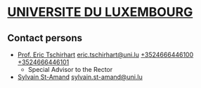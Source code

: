 # [UNIVERSITE DU LUXEMBOURG](www.uni.lu)

## Contact persons
- [Prof. Eric Tschirhart](https://wwwen.uni.lu/recherche/fstm/dlsm/people/eric_tschirhart) [eric.tschirhart@uni.lu](mailto:eric.tschirhart@uni.lu) [+3524666446100](tel:+3524666446100) [+3524666446101](tel:+3524666446101)
	- Special Advisor to the Rector
- [Sylvain St-Amand](https://wwwen.uni.lu/universite/presentation/organigrammes/organigramme_rectorat_administration_centrale/international_relations_office/sylvain_st_amand) [sylvain.st-amand@uni.lu](mailto:sylvain.st-amand@uni.lu)